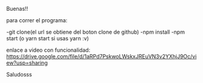 Buenas!!

para correr el programa:

-git clone(el url se obtiene del boton clone de github) 
-npm install
-npm start (o yarn start si usas yarn :v)

enlace a video con funcionalidad:
https://drive.google.com/file/d/1aRPd7PskwoLWskxJREuVN3v2YXhjJ9Oc/view?usp=sharing

Saludosss
